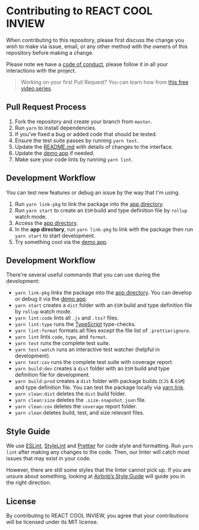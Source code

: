 # Contributing to REACT COOL INVIEW

When contributing to this repository, please first discuss the change you wish to make via issue, email, or any other method with the owners of this repository before making a change.

Please note we have a [code of conduct](CODE_OF_CONDUCT.md), please follow it in all your interactions with the project.

> Working on your first Pull Request? You can learn how from [this free video series](https://egghead.io/courses/how-to-contribute-to-an-open-source-project-on-github).

## Pull Request Process

1. Fork the repository and create your branch from `master`.
2. Run `yarn` to install dependencies.
3. If you’ve fixed a bug or added code that should be tested.
4. Ensure the test suite passes by running `yarn test`.
5. Update the [README.md](README.md) with details of changes to the interface.
6. Update the [demo app](app/src) if needed.
7. Make sure your code lints by running `yarn lint`.

## Development Workflow

You can test new features or debug an issue by the way that I'm using.

1. Run `yarn link-pkg` to link the package into the [app directory](app).
2. Run `yarn start` to create an `ESM` build and type definition file by `rollup` watch mode.
3. Access the [app directory](app).
4. In the **app directory**, run `yarn link-pkg` to link with the package then run `yarn start` to start development.
5. Try something cool via the [demo app](app/src).

## Development Workflow

There're several useful commands that you can use during the development:

- `yarn link-pkg` links the package into the [app directory](app). You can develop or debug it via the [demo app](app/src).
- `yarn start` creates a `dist` folder with an `ESM` build and type definition file by `rollup` watch mode.
- `yarn lint:code` lints all `.js` and `.tsx?` files.
- `yarn lint:type` runs the [TypeScript](https://www.typescriptlang.org) type-checks.
- `yarn lint:format` formats all files except the file list of `.prettierignore`.
- `yarn lint` lints `code`, `type`, and `format`.
- `yarn test` runs the complete test suite.
- `yarn test:watch` runs an interactive test watcher (helpful in development).
- `yarn test:cov` runs the complete test suite with coverage report.
- `yarn build:dev` creates a `dist` folder with an `ESM` build and type definition file for development.
- `yarn build:prod` creates a `dist` folder with package builds (`CJS` & `ESM`) and type definition file. You can test the package locally via [yarn link](https://yarnpkg.com/lang/en/docs/cli/link).
- `yarn clean:dist` deletes the `dist` build folder.
- `yarn clean:size` deletes the `.size-snapshot.json` file.
- `yarn clean:cov` deletes the `coverage` report folder.
- `yarn clean` deletes build, test, and size relevant files.

## Style Guide

We use [ESLint](https://eslint.org), [StyleLint](https://stylelint.io) and [Prettier](https://prettier.io) for code style and formatting. Run `yarn lint` after making any changes to the code. Then, our linter will catch most issues that may exist in your code.

However, there are still some styles that the linter cannot pick up. If you are unsure about something, looking at [Airbnb’s Style Guide](https://github.com/airbnb/javascript) will guide you in the right direction.

## License

By contributing to REACT COOL INVIEW, you agree that your contributions will be licensed under its MIT license.
